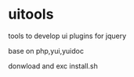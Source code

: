 uitools
=======

tools to develop ui plugins for jquery

base on php,yui,yuidoc

donwload and exc install.sh

